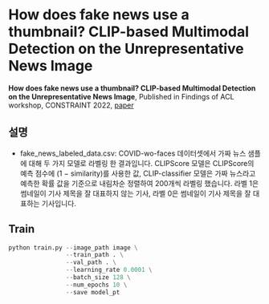 # How does fake news use a thumbnail? CLIP-based Multimodal Detection on the Unrepresentative News Image

**How does fake news use a thumbnail? CLIP-based Multimodal Detection on the Unrepresentative News Image**, Published in Findings of ACL workshop, CONSTRAINT 2022, [paper](https://arxiv.org/abs/2204.05533)

## 설명
+ fake_news_labeled_data.csv: COVID-wo-faces 데이터셋에서 가짜 뉴스 샘플에 대해 두 가지 모델로 라벨링 한 결과입니다. CLIPScore 모델은 CLIPScore의 예측 점수에 (1 − similarity)를 사용한 값, CLIP-classifier 모델은 가짜 뉴스라고 예측한 확률 값을 기준으로 내림차순 정렬하여 200개씩 라벨링 했습니다. 라벨 1은 썸네일이 기사 제목을 잘 대표하지 않는 기사, 라벨 0은 썸네일이 기사 제목을 잘 대표하는 기사입니다.

## Train
```python
python train.py --image_path image \
                --train_path . \
                --val_path . \
                --learning_rate 0.0001 \
                --batch_size 128 \
                --num_epochs 10 \
                --save model_pt 
```
